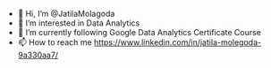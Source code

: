 - 👋 Hi, I’m @JatilaMolagoda
- 👀 I’m interested in Data Analytics
- 🌱 I’m currently following Google Data Analytics Certificate Course
- 📫 How to reach me https://www.linkedin.com/in/jatila-molegoda-9a330aa7/ 

<!---
JatilaMolagoda/JatilaMolagoda is a ✨ special ✨ repository because its `README.md` (this file) appears on your GitHub profile.
You can click the Preview link to take a look at your changes.
--->
